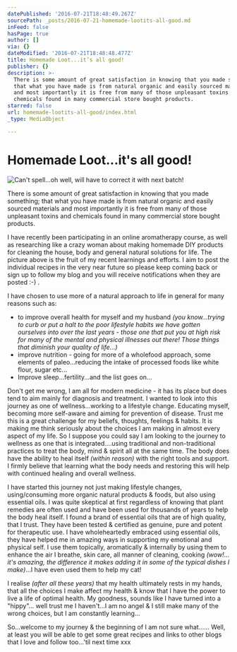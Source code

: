 ```yaml
---
datePublished: '2016-07-21T18:48:49.267Z'
sourcePath: _posts/2016-07-21-homemade-lootits-all-good.md
inFeed: false
hasPage: true
author: []
via: {}
dateModified: '2016-07-21T18:48:48.477Z'
title: Homemade Loot...it’s all good!
publisher: {}
description: >-
  There is some amount of great satisfaction in knowing that you made something;
  that what you have made is from natural organic and easily sourced materials
  and most importantly it is free from many of those unpleasant toxins and
  chemicals found in many commercial store bought products.
starred: false
url: homemade-lootits-all-good/index.html
_type: MediaObject

---
```

# Homemade Loot...it's all good!
![Can't spell...oh well, will have to correct it with next batch!](https://the-grid-user-content.s3-us-west-2.amazonaws.com/53fc4d29-02bc-477c-afc5-396636aafc74.jpg)

There is some amount of great satisfaction in knowing that you made something; that what you have made is from natural organic and easily sourced materials and most importantly it is free from many of those unpleasant toxins and chemicals found in many commercial store bought products.

I have recently been participating in an online aromatherapy course, as well as researching like a crazy woman about making homemade DIY products for cleaning the house, body and general natural solutions for life. The picture above is the fruit of my recent learnings and efforts. I aim to post the individual recipes in the very near future so please keep coming back or sign up to follow my blog and you will receive notifications when they are posted :-) .

I have chosen to use more of a natural approach to life in general for many reasons such as:

* to improve overall health for myself and my husband _(you know...trying to curb or put a halt to the poor lifestyle habits we have gotten ourselves into over the last years - those one that put you at high risk for many of the mental and physical illnesses out there! Those things that diminish your quality of life...)_
* improve nutrition - going for more of a wholefood approach, some elements of paleo...reducing the intake of processed foods like white flour, sugar etc...
* Improve sleep...fertility...and the list goes on...

Don't get me wrong, I am all for modern medicine - it has its place but does tend to aim mainly for diagnosis and treatment. I wanted to look into this journey as one of wellness...working to a lifestyle change. Educating myself, becoming more self-aware and aiming for prevention of disease. Trust me this is a great challenge for my beliefs, thoughts, feelings & habits. It is making me think seriously about the choices I am making in almost every aspect of my life. So I suppose you could say I am looking to the journey to wellness as one that is integrated....using traditional and non-traditional practices to treat the body, mind & spirit all at the same time. The body does have the ability to heal itself _(within reason)_ with the right tools and support. I firmly believe that learning what the body needs and restoring this will help with continued healing and overall wellness.

I have started this journey not just making lifestyle changes, using/consuming more organic natural products & foods, but also using essential oils. I was quite skeptical at first regardless of knowing that plant remedies are often used and have been used for thousands of years to help the body heal itself. I found a brand of essential oils that are of high quality, that I trust. They have been tested & certified as genuine, pure and potent for therapeutic use. I have wholeheartedly embraced using essential oils, they have helped me in amazing ways in supporting my emotional and physical self. I use them topically, aromatically & internally by using them to enhance the air I breathe, skin care, all manner of cleaning, cooking _(wow!... it's amazing, the difference it makes adding it in some of the typical dishes I make)_...I have even used them to help my cat!

I realise _(after all these years)_ that my health ultimately rests in my hands, that all the choices I make affect my health & know that I have the power to live a life of optimal health. My goodness, sounds like I have turned into a "hippy"... well trust me I haven't...I am no angel & I still make many of the wrong choices, but I am constantly learning...

So...welcome to my journey & the beginning of I am not sure what...... Well, at least you will be able to get some great recipes and links to other blogs that I love and follow too...'til next time xxx